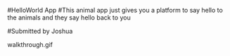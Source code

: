 #HelloWorld App
#This animal app just gives you a platform to say hello to the animals and they say hello back to you

#Submitted by Joshua

walkthrough.gif

